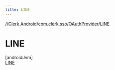 ```yaml
---
title: LINE
---
```

//[Clerk Android](../../../../index.html)/[com.clerk.sso](../../index.html)/[OAuthProvider](../index.html)/[LINE](index.html)



# LINE



[androidJvm]\
[LINE](index.html)



